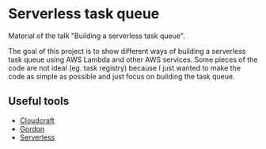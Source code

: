 # Serverless task queue

Material of the talk "Building a serverless task queue".

The goal of this project is to show different ways of building a serverless task queue using AWS Lambda and other AWS services.
Some pieces of the code are not ideal (eg. task registry) because I just wanted to make the code as simple as possible and just focus on building the task queue.

## Useful tools

- [Cloudcraft](https://cloudcraft.co)
- [Gordon](https://github.com/jorgebastida/gordon)
- [Serverless](https://serverless.com)